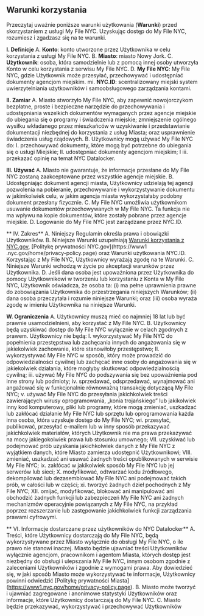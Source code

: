 ## Warunki korzystania

Przeczytaj uważnie poniższe warunki użytkowania (**Warunki**) przed skorzystaniem z usługi My File NYC. Uzyskując dostęp do My File NYC, rozumiesz i zgadzasz się na te warunki.

**I. Definicje**
A. **Konto**: konto utworzone przez Użytkownika w celu korzystania z usługi My File NYC.
B. **Miasto**: miasto Nowy Jork.
C. **Użytkownik**: osoba, która samodzielnie lub z pomocą innej osoby utworzyła Konto w celu korzystania z serwisu My File NYC.
D. **My File NYC**: My File NYC, gdzie Użytkownik może przesyłać, przechowywać i udostępniać dokumenty agencjom miejskim.
mi. **NYC.ID**: scentralizowany miejski system uwierzytelniania użytkowników i samoobsługowego zarządzania kontami.

**II. Zamiar**
A. Miasto stworzyło My File NYC, aby zapewnić nowojorczykom bezpłatne, proste i bezpieczne narzędzie do przechowywania i udostępniania wszelkich dokumentów wymaganych przez agencje miejskie do ubiegania się o programy i świadczenia miejskie; zmniejszenie ogólnego wysiłku wkładanego przez mieszkańców w uzyskiwanie i przedstawianie dokumentacji niezbędnej do korzystania z usług Miasta; oraz usprawnienie świadczenia usług rządowych.
B. Użytkownicy mogą używać My File NYC do:
I. przechowywać dokumenty, które mogą być potrzebne do ubiegania się o usługi Miejskie;
II. udostępniać dokumenty agencjom miejskim; I
iii. przekazać opinię na temat NYC Datalocker.

**III. Używać**
A. Miasto nie gwarantuje, że informacje przesłane do My File NYC zostaną zaakceptowane przez wszystkie agencje miejskie.
B. Udostępniając dokument agencji miasta, Użytkownicy udzielają tej agencji pozwolenia na pobieranie, przechowywanie i wykorzystywanie dokumentu w jakimkolwiek celu, w jakim agencja miasta wykorzystałaby podobny dokument przesłany fizycznie.
C. My File NYC umożliwia użytkownikom usuwanie dokumentów przechowywanych w My File NYC. Ta funkcja nie ma wpływu na kopie dokumentów, które zostały pobrane przez agencje miejskie.
D. Logowanie do My File NYC jest zarządzane przez NYC.ID.

** IV. Zakres**
A. Niniejszy Regulamin określa prawa i obowiązki Użytkowników.
B. Niniejsze Warunki uzupełniają [Warunki korzystania z NYC.gov](https://www1.nyc.gov/home/terms-of-use.page), [Politykę prywatności NYC.gov](https://www1 .nyc.gov/home/privacy-policy.page) oraz Warunki użytkowania NYC.ID. Korzystając z My File NYC, Użytkownicy wyrażają zgodę na te Warunki.
C. Niniejsze Warunki wchodzą w życie po akceptacji warunków przez Użytkownika.
D. Jeśli dana osoba jest upoważniona przez Użytkownika do pomocy Użytkownikowi w tworzeniu lub korzystaniu z Konta w My File NYC, Użytkownik oświadcza, że osoba ta: (i) ma pełne uprawnienia prawne do zobowiązania Użytkownika do przestrzegania niniejszych Warunków; (ii) dana osoba przeczytała i rozumie niniejsze Warunki; oraz (iii) osoba wyraża zgodę w imieniu Użytkownika na niniejsze Warunki.

**W. Ograniczenia**
A. Użytkownicy muszą mieć co najmniej 18 lat lub być prawnie usamodzielnieni, aby korzystać z My File NYC.
B. Użytkownicy będą uzyskiwać dostęp do My File NYC wyłącznie w celach zgodnych z prawem. Użytkownicy nie będą:
I. wykorzystywać My File NYC do popełnienia przestępstwa lub zachęcania innych do angażowania się w jakiekolwiek zachowanie, które stanowiłoby przestępstwo;
II. wykorzystywać My File NYC w sposób, który może prowadzić do odpowiedzialności cywilnej lub zachęcać inne osoby do angażowania się w jakiekolwiek działania, które mogłyby skutkować odpowiedzialnością cywilną;
iii. używać My File NYC do podszywania się bez upoważnienia pod inne strony lub podmioty;
iv. sprzedawać, odsprzedawać, wynajmować ani angażować się w funkcjonalnie równoważną transakcję dotyczącą My File NYC;
v. używać My File NYC do przesyłania jakichkolwiek treści zawierających wirusy oprogramowania, „konia trojańskiego” lub jakikolwiek inny kod komputerowy, pliki lub programy, które mogą zmieniać, uszkadzać lub zakłócać działanie My File NYC lub sprzętu lub oprogramowania każda inna osoba, która uzyskuje dostęp do My File NYC;
wi. przesyłać, publikować, przesyłać e-mailem lub w inny sposób przekazywać jakichkolwiek materiałów, których Użytkownik nie ma prawa przekazywać na mocy jakiegokolwiek prawa lub stosunku umownego;
VII. uzyskiwać lub podejmować prób uzyskania jakichkolwiek danych z My File NYC z wyjątkiem danych, które Miasto zamierza udostępnić Użytkownikowi;
VIII. zmieniać, uszkadzać ani usuwać żadnych treści opublikowanych w serwisie My File NYC;
ix. zakłócać w jakikolwiek sposób My File NYC lub jej serwerów lub sieci;
X. modyfikować, odtwarzać kodu źródłowego, dekompilować lub dezasemblować My File NYC ani podejmować takich prób, w całości lub w części;
xi. tworzyć żadnych dzieł pochodnych z My File NYC;
XII. omijać, modyfikować, blokować ani manipulować ani obchodzić żadnych funkcji lub zabezpieczeń My File NYC ani żadnych mechanizmów operacyjnie powiązanych z My File NYC, na przykład poprzez rozszerzanie lub zastępowanie jakichkolwiek funkcji zarządzania prawami cyfrowymi.

** VI. Informacje dostarczane przez użytkowników do NYC Datalocker**
A. Treści, które Użytkownicy dostarczają do My File NYC, będą wykorzystywane przez Miasto wyłącznie do obsługi My File NYC, o ile prawo nie stanowi inaczej. Miasto będzie ujawniać treści Użytkowników wyłącznie agencjom, pracownikom i agentom Miasta, których dostęp jest niezbędny do obsługi i ulepszania My File NYC, innym osobom zgodnie z zaleceniami Użytkowników i zgodnie z wymogami prawa. Aby dowiedzieć się, w jaki sposób Miasto może wykorzystywać te informacje, Użytkownicy powinni odwiedzić [Politykę prywatności Miasta] (https://www1.nyc.gov/home/privacy-policy.page).
B. Miasto może tworzyć i ujawniać zagregowane i anonimowe statystyki Użytkowników oraz informacje, które Użytkownicy dostarczają do My File NYC.
C. Miasto będzie przekazywać, wykorzystywać i przechowywać Użytkowników